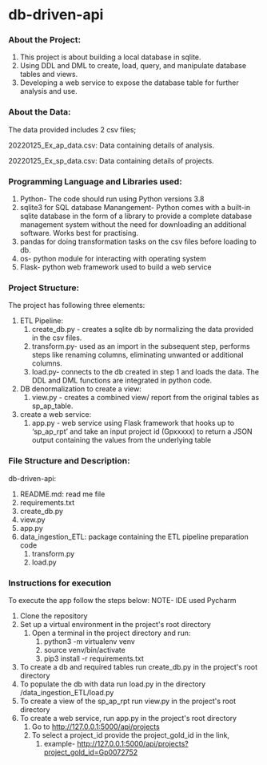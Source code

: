 # db-driven-api
### About the Project:

1. This project is about building a local database in sqlite. 
2. Using DDL and DML to create, load, query, and manipulate database tables and views. 
3. Developing a web service to expose the database table for further analysis and use.

### About the Data:
The data provided includes 2 csv files;

20220125_Ex_ap_data.csv:
Data containing details of analysis.

20220125_Ex_sp_data.csv:
Data containing details of projects.

### Programming Language and Libraries used:
1. Python- The code should run using Python versions 3.8
2. sqlite3 for SQL database Manangement- Python comes with a built-in sqlite database in the form of a library to provide a complete database management system without the need for downloading an additional software. Works best for practising. 
3. pandas for doing transformation tasks on the csv files before loading to db.
4. os- python module for interacting with operating system
5. Flask- python web framework used to build a web service

### Project Structure:
The project has following three elements:

1. ETL Pipeline:
   1. create_db.py - creates a sqlite db by normalizing the data provided in the csv files.
   2. transform.py- used as an import in the subsequent step, performs steps like renaming columns, eliminating unwanted or additional columns.
   3. load.py- connects to the db created in step 1 and loads the data. The DDL and DML functions are integrated in python code. 
2. DB denormalization to create a view:
   1. view.py - creates a combined view/ report from the original tables as sp_ap_table.
3. create a web service:
   1. app.py - web service using Flask framework  that hooks up to ‘sp_ap_rpt’ and take an input project id (Gpxxxxx) to return a JSON output containing the values from the  underlying table

### File Structure and Description:
db-driven-api:
1. README.md: read me file
2. requirements.txt
3. create_db.py
4. view.py
5. app.py
6. data_ingestion_ETL: package containing the ETL pipeline preparation code
   1. transform.py
   2. load.py

### Instructions for execution
To execute the app follow the steps below:
NOTE- IDE used Pycharm

1. Clone the repository
2. Set up a virtual environment in the project's root directory
   1. Open a terminal in the project directory and run:
      1. python3 -m virtualenv venv
      2. source venv/bin/activate
      3. pip3 install -r requirements.txt
3. To create a db and required tables run create_db.py in the project's root directory
4. To populate the db with data run load.py in the directory /data_ingestion_ETL/load.py
5. To create a view of the sp_ap_rpt run view.py in the project's root directory
6. To create a web service, run app.py in the project's root directory
   1. Go to http://127.0.0.1:5000/api/projects
   2. To select a project_id provide the project_gold_id in the link,
      1. example- http://127.0.0.1:5000/api/projects?project_gold_id=Gp0072752